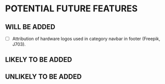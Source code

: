 # POTENTIAL FUTURE FEATURES

## WILL BE ADDED
- [ ] Attribution of hardware logos used in category navbar in footer (Freepik, J703).

## LIKELY TO BE ADDED


## UNLIKELY TO BE ADDED
